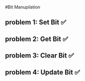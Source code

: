 #Bit Manupilation

## problem 1: Set Bit ✅

## problem 2: Get Bit ✅

## problem 3: Clear Bit ✅

## problem 4: Update Bit ✅
